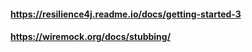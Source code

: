 #### https://resilience4j.readme.io/docs/getting-started-3
#### https://wiremock.org/docs/stubbing/
